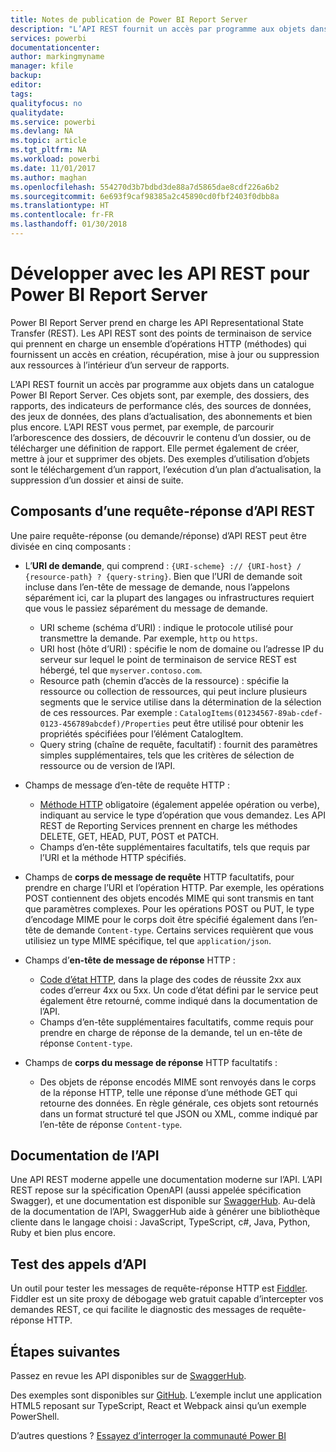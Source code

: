 ```yaml
---
title: Notes de publication de Power BI Report Server
description: "L’API REST fournit un accès par programme aux objets dans un catalogue Power BI Report Server."
services: powerbi
documentationcenter: 
author: markingmyname
manager: kfile
backup: 
editor: 
tags: 
qualityfocus: no
qualitydate: 
ms.service: powerbi
ms.devlang: NA
ms.topic: article
ms.tgt_pltfrm: NA
ms.workload: powerbi
ms.date: 11/01/2017
ms.author: maghan
ms.openlocfilehash: 554270d3b7bdbd3de88a7d5865dae8cdf226a6b2
ms.sourcegitcommit: 6e693f9caf98385a2c45890cd0fbf2403f0dbb8a
ms.translationtype: HT
ms.contentlocale: fr-FR
ms.lasthandoff: 01/30/2018
---
```

# <a name="develop-with-the-rest-apis-for-power-bi-report-server"></a>Développer avec les API REST pour Power BI Report Server
Power BI Report Server prend en charge les API Representational State Transfer (REST). Les API REST sont des points de terminaison de service qui prennent en charge un ensemble d’opérations HTTP (méthodes) qui fournissent un accès en création, récupération, mise à jour ou suppression aux ressources à l’intérieur d’un serveur de rapports.

L’API REST fournit un accès par programme aux objets dans un catalogue Power BI Report Server. Ces objets sont, par exemple, des dossiers, des rapports, des indicateurs de performance clés, des sources de données, des jeux de données, des plans d’actualisation, des abonnements et bien plus encore. L’API REST vous permet, par exemple, de parcourir l’arborescence des dossiers, de découvrir le contenu d’un dossier, ou de télécharger une définition de rapport. Elle permet également de créer, mettre à jour et supprimer des objets. Des exemples d’utilisation d’objets sont le téléchargement d’un rapport, l’exécution d’un plan d’actualisation, la suppression d’un dossier et ainsi de suite.

## <a name="components-of-a-rest-api-requestresponse"></a>Composants d’une requête-réponse d’API REST
Une paire requête-réponse (ou demande/réponse) d’API REST peut être divisée en cinq composants :

* L’**URI de demande**, qui comprend : `{URI-scheme} :// {URI-host} / {resource-path} ? {query-string}`. Bien que l’URI de demande soit incluse dans l’en-tête de message de demande, nous l’appelons séparément ici, car la plupart des langages ou infrastructures requiert que vous le passiez séparément du message de demande.
  
  * URI scheme (schéma d’URI) : indique le protocole utilisé pour transmettre la demande. Par exemple, `http` ou `https`.
  * URI host (hôte d’URI) : spécifie le nom de domaine ou l’adresse IP du serveur sur lequel le point de terminaison de service REST est hébergé, tel que `myserver.contoso.com`.
  * Resource path (chemin d’accès de la ressource) : spécifie la ressource ou collection de ressources, qui peut inclure plusieurs segments que le service utilise dans la détermination de la sélection de ces ressources. Par exemple : `CatalogItems(01234567-89ab-cdef-0123-456789abcdef)/Properties` peut être utilisé pour obtenir les propriétés spécifiées pour l’élément CatalogItem.
  * Query string (chaîne de requête, facultatif) : fournit des paramètres simples supplémentaires, tels que les critères de sélection de ressource ou de version de l’API.
* Champs de message d’en-tête de requête HTTP :
  
  * [Méthode HTTP](https://www.w3.org/Protocols/rfc2616/rfc2616-sec9.html) obligatoire (également appelée opération ou verbe), indiquant au service le type d’opération que vous demandez. Les API REST de Reporting Services prennent en charge les méthodes DELETE, GET, HEAD, PUT, POST et PATCH.
  * Champs d’en-tête supplémentaires facultatifs, tels que requis par l’URI et la méthode HTTP spécifiés.
* Champs de **corps de message de requête** HTTP facultatifs, pour prendre en charge l’URI et l’opération HTTP. Par exemple, les opérations POST contiennent des objets encodés MIME qui sont transmis en tant que paramètres complexes. Pour les opérations POST ou PUT, le type d’encodage MIME pour le corps doit être spécifié également dans l’en-tête de demande `Content-type`. Certains services requièrent que vous utilisiez un type MIME spécifique, tel que `application/json`.
* Champs d’**en-tête de message de réponse** HTTP :
  
  * [Code d’état HTTP](http://www.w3.org/Protocols/HTTP/HTRESP.html), dans la plage des codes de réussite 2xx aux codes d’erreur 4xx ou 5xx. Un code d’état défini par le service peut également être retourné, comme indiqué dans la documentation de l’API.
  * Champs d’en-tête supplémentaires facultatifs, comme requis pour prendre en charge de réponse de la demande, tel un en-tête de réponse `Content-type`.
* Champs de **corps du message de réponse** HTTP facultatifs :
  
  * Des objets de réponse encodés MIME sont renvoyés dans le corps de la réponse HTTP, telle une réponse d’une méthode GET qui retourne des données. En règle générale, ces objets sont retournés dans un format structuré tel que JSON ou XML, comme indiqué par l’en-tête de réponse `Content-type`.

## <a name="api-documentation"></a>Documentation de l’API
Une API REST moderne appelle une documentation moderne sur l’API. L’API REST repose sur la spécification OpenAPI (aussi appelée spécification Swagger), et une documentation est disponible sur [SwaggerHub](https://app.swaggerhub.com/apis/microsoft-rs/PBIRS/2.0). Au-delà de la documentation de l’API, SwaggerHub aide à générer une bibliothèque cliente dans le langage choisi : JavaScript, TypeScript, c#, Java, Python, Ruby et bien plus encore.

## <a name="testing-api-calls"></a>Test des appels d’API
Un outil pour tester les messages de requête-réponse HTTP est [Fiddler](http://www.telerik.com/fiddler). Fiddler est un site proxy de débogage web gratuit capable d’intercepter vos demandes REST, ce qui facilite le diagnostic des messages de requête-réponse HTTP.

## <a name="next-steps"></a>Étapes suivantes
Passez en revue les API disponibles sur de [SwaggerHub](https://app.swaggerhub.com/apis/microsoft-rs/PBIRS/2.0).

Des exemples sont disponibles sur [GitHub](https://github.com/Microsoft/Reporting-Services). L’exemple inclut une application HTML5 reposant sur TypeScript, React et Webpack ainsi qu’un exemple PowerShell.

D’autres questions ? [Essayez d’interroger la communauté Power BI](https://community.powerbi.com/)

